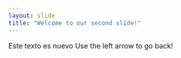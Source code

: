 ```yaml
---
layout: slide
title: "Welcome to our second slide!"
---
```

Este texto es nuevo
Use the left arrow to go back!
